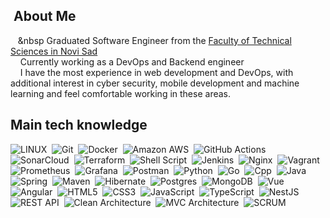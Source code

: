 ## &nbsp;About Me
&nbsp;&nbsp;&nbsp;&nbsp Graduated Software Engineer from the [Faculty of Technical Sciences in Novi Sad](ftn.uns.ac.rs) \
&nbsp;&nbsp;&nbsp;&nbsp;Currently working as a DevOps and Backend engineer \
&nbsp;&nbsp;&nbsp;&nbsp;I have the most experience in web development and DevOps, with additional interest in cyber security, mobile development and machine learning and feel comfortable working in these areas.



## Main tech knowledge

![LINUX](https://img.shields.io/badge/LINUX-FCC624?style=flat&logo=linux&logoColor=black)&nbsp;
![Git](https://img.shields.io/badge/GIT-%23F05033.svg?&style=flat&logo=git&logoColor=white)&nbsp;
![Docker](https://img.shields.io/badge/DOCKER-2496ED.svg?&style=flat&logo=docker&logoColor=white)&nbsp;
![Amazon AWS](https://img.shields.io/badge/Amazon_AWS-FF9900?style=flat&logo=amazonaws&logoColor=white)&nbsp;
![GitHub Actions](https://img.shields.io/badge/GitHub_Actions-2088FF?style=flat&logo=github-actions&logoColor=white)&nbsp;
![SonarCloud](https://img.shields.io/badge/Sonar%20cloud-F3702A?style=flat&logo=sonarcloud&logoColor=white)&nbsp;
![Terraform](https://img.shields.io/badge/Terraform-7B42BC?style=flat&logo=terraform&logoColor=white)&nbsp;
![Shell Script](https://img.shields.io/badge/shell_script-%23121011.svg?style=flat&logo=gnu-bash&logoColor=white)&nbsp;
![Jenkins](https://img.shields.io/badge/jenkins-%232C5263.svg?style=flat&logo=jenkins&logoColor=white)&nbsp;
![Nginx](https://img.shields.io/badge/nginx-%23009639.svg?style=flat&logo=nginx&logoColor=white)&nbsp;
![Vagrant](https://img.shields.io/badge/vagrant-%231563FF.svg?style=flat&logo=vagrant&logoColor=white)&nbsp;
![Prometheus](https://img.shields.io/badge/Prometheus-E6522C?style=flat&logo=Prometheus&logoColor=white)&nbsp;
![Grafana](https://img.shields.io/badge/grafana-%23F46800.svg?style=flat&logo=grafana&logoColor=white)&nbsp;
![Postman](https://img.shields.io/badge/Postman-FF6C37?style=flat&logo=postman&logoColor=white)&nbsp;
![Python](https://img.shields.io/badge/PYTHON-3776AB.svg?&style=flat&logo=python&logoColor=white)&nbsp;
![Go](https://img.shields.io/badge/Go-00ADD8.svg?&style=flat&logo=Go&logoColor=white)&nbsp;
![Cpp](https://img.shields.io/badge/C++-00599C.svg?&style=flat&logo=c%2B%2B&logoColor=white)&nbsp;
![Java](https://img.shields.io/badge/JAVA-007396.svg?&style=flat&logo=java&logoColor=white)&nbsp;
![Spring](https://img.shields.io/badge/SPRING-6DB33F.svg?&style=flat&logo=spring&logoColor=white)&nbsp;
![Maven](https://img.shields.io/badge/MAVEN-C71A36.svg?&style=flat&logo=apache-maven)&nbsp;
![Hibernate](https://img.shields.io/badge/HIBERNATE-121011.svg?&style=flat&logo=red-hat&logoColor=white)&nbsp;
![Postgres](https://img.shields.io/badge/POSTGRES-%23316192.svg?&style=flat&logo=postgresql&logoColor=white)&nbsp;
![MongoDB](https://img.shields.io/badge/MONGODB-47A248.svg?&style=flat&logo=mongodb&logoColor=white)&nbsp;
![Vue](https://img.shields.io/badge/-Vue-34495E?logo=vue.js)&nbsp;
![Angular](https://img.shields.io/badge/ANGULAR-DD0031.svg?&style=flat&logo=angular&logoColor=white)&nbsp;
![HTML5](https://img.shields.io/badge/HTML5-E34F26.svg?&style=flat&logo=html5&logoColor=white)&nbsp;
![CSS3](https://img.shields.io/badge/CSS3-%231572B6.svg?&style=flat&logo=css3&logoColor=white)&nbsp;
![JavaScript](https://img.shields.io/badge/JAVASCRIPT-323330.svg?&style=flat&logo=javascript&logoColor=%23F7DF1E)&nbsp;
![TypeScript](https://img.shields.io/badge/TYPESCRIPT-%23007ACC.svg?&style=flat&logo=typescript&logoColor=white)&nbsp;
![NestJS](https://img.shields.io/badge/-NestJs-ea2845?style=flat-square&logo=nestjs&logoColor=white)&nbsp;
![REST API](https://img.shields.io/badge/REST-02569B.svg?&style=flat&logo=rest&logoColor=white)&nbsp;
![Clean Architecture](https://img.shields.io/badge/CLEAN%20ARCHITECTURE-6DB33F.svg?&style=flat&logoColor=white)&nbsp;
![MVC Architecture](https://img.shields.io/badge/MVC-888888.svg?&style=flat&logoColor=white)&nbsp;
![SCRUM](https://img.shields.io/badge/SCRUM-6DB33F.svg?&style=flat&logo=ddd&logoColor=white)&nbsp;
